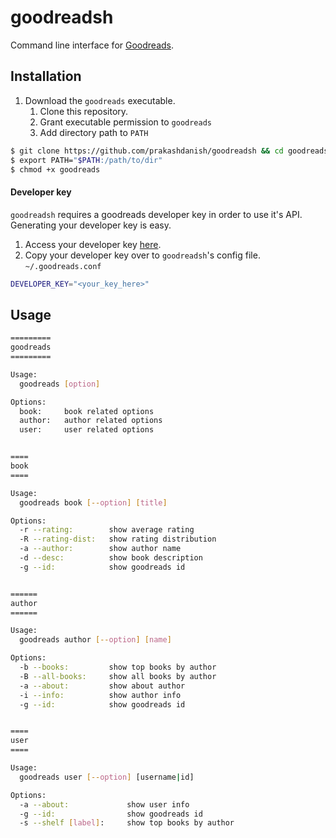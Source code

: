 # goodreadsh
Command line interface for [Goodreads](https://goodreads.com).

## Installation

1. Download the `goodreads` executable.
    1. Clone this repository.
    2. Grant executable permission to `goodreads`
    3. Add directory path to `PATH`
```sh
$ git clone https://github.com/prakashdanish/goodreadsh && cd goodreadsh
$ export PATH="$PATH:/path/to/dir"
$ chmod +x goodreads
```

#### Developer key
`goodreadsh` requires a goodreads developer key in order to use it's API. Generating your developer key is easy.
1. Access your developer key [here](https://www.goodreads.com/api/keys).
2. Copy your developer key over to `goodreadsh`'s config file. `~/.goodreads.conf`
```sh
DEVELOPER_KEY="<your_key_here>"
```

## Usage
```sh
=========
goodreads
=========

Usage: 
  goodreads [option]

Options:
  book:     book related options
  author:   author related options
  user:     user related options


====
book
====

Usage:
  goodreads book [--option] [title]

Options:
  -r --rating:        show average rating
  -R --rating-dist:   show rating distribution
  -a --author:        show author name
  -d --desc:          show book description
  -g --id:            show goodreads id


======
author
======

Usage:
  goodreads author [--option] [name]

Options:
  -b --books:         show top books by author
  -B --all-books:     show all books by author
  -a --about:         show about author
  -i --info:          show author info
  -g --id:            show goodreads id


====
user
====

Usage:
  goodreads user [--option] [username|id]

Options:
  -a --about:             show user info
  -g --id:                show goodreads id
  -s --shelf [label]:     show top books by author
```
